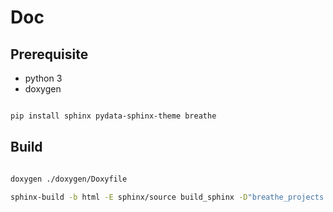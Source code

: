 # Doc

## Prerequisite

- python 3
- doxygen

```sh

pip install sphinx pydata-sphinx-theme breathe

```

## Build

```sh

doxygen ./doxygen/Doxyfile

sphinx-build -b html -E sphinx/source build_sphinx -D"breathe_projects.fitoria=../../build_doxygen/xml"

```

